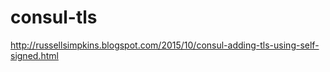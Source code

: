 # consul-tls




http://russellsimpkins.blogspot.com/2015/10/consul-adding-tls-using-self-signed.html

